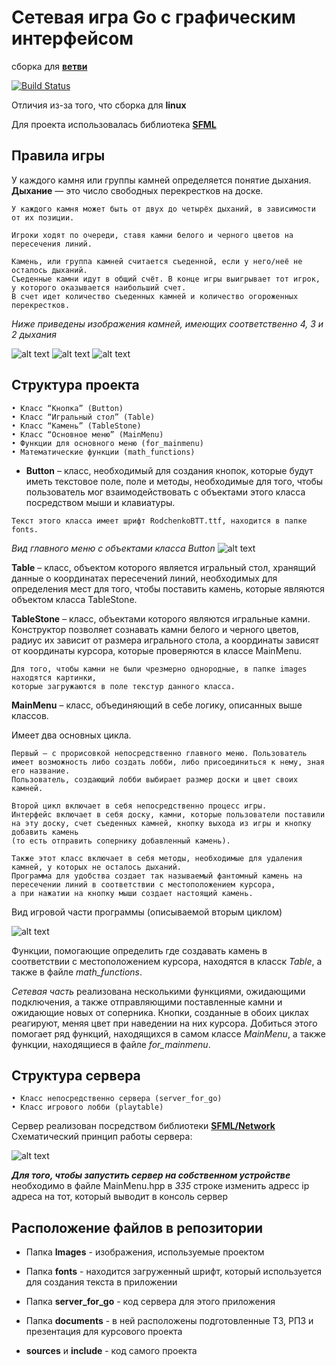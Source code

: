 # Сетевая игра Go с графическим интерфейсом

сборка для [**ветви**](https://github.com/vasiliykadikov/go_game/tree/Go_forCI)

[![Build Status](https://travis-ci.com/vasiliykadikov/go_game.svg?branch=Go_forCI)](https://travis-ci.com/vasiliykadikov/go_game)

Отличия из-за того, что сборка для **linux**

Для проекта использовалась библиотека   [**SFML**](https://github.com/SFML/SFML)

## Правила игры
У каждого камня или группы камней определяется понятие дыхания.
**Дыхание** — это число свободных перекрестков на доске.
```
У каждого камня может быть от двух до четырёх дыханий, в зависимости от их позиции.
```
```
Игроки ходят по очереди, ставя камни белого и черного цветов на пересечения линий.
```
```
Камень, или группа камней считается съеденной, если у него/неё не осталось дыханий.
Съеденные камни идут в общий счёт. В конце игры выигрывает тот игрок, у которого оказывается наибольший счет.
В счет идет количество съеденных камней и количество огороженных перекрестков.
```
*Ниже приведены изображения камней, имеющих соответственно 4, 3 и 2 дыхания*

![alt text](https://github.com/vasiliykadikov/go_game/blob/main/Images_for_md/1.png?raw=true)
![alt text](https://github.com/vasiliykadikov/go_game/blob/main/Images_for_md/2.png?raw=true)
![alt text](https://github.com/vasiliykadikov/go_game/blob/main/Images_for_md/3.png?raw=true)
## Структура проекта
    • Класс “Кнопка” (Button)
    • Класс “Игральный стол” (Table)
    • Класс “Камень” (TableStone)
    • Класс “Основное меню” (MainMenu)
    • Функции для основного меню (for_mainmenu)
    • Математические функции (math_functions)

- **Button** – класс, необходимый для создания кнопок, которые будут иметь текстовое поле, поле и методы,
необходимые для того, чтобы пользователь мог взаимодействовать с объектами этого класса посредством мыши и клавиатуры.
```
Текст этого класса имеет шрифт RodchenkoBTT.ttf, находится в папке fonts. 
```

*Вид главного меню с объектами класса Button*
![alt text](https://github.com/vasiliykadikov/go_game/blob/main/Images_for_md/4.png?raw=true)

**Table** – класс, объектом которого является игральный стол, хранящий данные о координатах пересечений линий,
необходимых для определения мест для того, чтобы поставить камень, которые являются объектом класса TableStone.

**TableStone** – класс, объектами которого являются игральные камни. Конструктор позволяет сознавать камни белого и черного цветов,
радиус их зависит от размера игрального стола, а координаты зависят от координаты курсора, которые проверяются в классе MainMenu.
```
Для того, чтобы камни не были чрезмерно однородные, в папке images находятся картинки,
которые загружаются в поле текстур данного класса.
```
**MainMenu** – класс, объединяющий в себе логику, описанных выше классов.

Имеет два основных цикла. 
```
Первый — с прорисовкой непосредственно главного меню. Пользователь имеет возможность либо создать лобби, либо присоединиться к нему, зная его название.
Пользователь, создающий лобби выбирает размер доски и цвет своих камней. 
```
```
Второй цикл включает в себя непосредственно процесс игры. 
Интерфейс включает в себя доску, камни, которые пользователи поставили на эту доску, счет съеденных камней, кнопку выхода из игры и кнопку добавить камень
(то есть отправить сопернику добавленный камень).
```
```
Также этот класс включает в себя методы, необходимые для удаления камней, у которых не осталось дыханий.
Программа для удобства создает так называемый фантомный камень на пересечении линий в соответствии с местоположением курсора,
а при нажатии на кнопку мыши создает настоящий камень.
```
Вид игровой части программы (описываемой вторым циклом)

![alt text](https://github.com/vasiliykadikov/go_game/blob/main/Images_for_md/5.png?raw=true)


Функции, помогающие определить где создавать камень в соответствии с местоположением курсора, находятся в класск  *Table*, а также в файле *math_functions*.


*Сетевая часть* реализована несколькими функциями, ожидающими подключения, а также отправляющими поставленные камни и ожидающие новых от соперника.
Кнопки, созданные в обоих циклах реагируют, меняя цвет при наведении на них курсора.
Добиться этого помогает ряд функций, находящихся в самом классе *MainMenu*, а также функции, находящиеся в файле  *for_mainmenu*.

## Структура сервера
    • Класс непосредственно сервера (server_for_go)
    • Класс игрового лобби (playtable)
Сервер реализован посредством библиотеки [**SFML/Network**](https://www.sfml-dev.org/documentation/2.5.1/group__network.php)
Схематический принцип работы сервера:

![alt text](https://github.com/vasiliykadikov/go_game/blob/main/Images_for_md/6.png?raw=true)

***Для того, чтобы запустить сервер на собственном устройстве***
необходимо в файле MainMenu.hpp в *335* строке изменить адресс ip адреса на тот, который выводит в консоль сервер

## Расположение файлов в репозитории

- Папка **Images** - изображения, используемые проектом

- Папка **fonts** - находится загруженный шрифт, который используется для создания текста в приложении

- Папка **server_for_go** - код сервера для этого приложения

- Папка **documents** - в ней расположены подготовленные ТЗ, РПЗ и презентация для курсового проекта

- **sources** и **include** - код самого проекта


